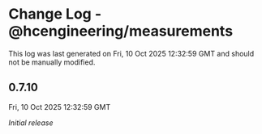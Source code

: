 # Change Log - @hcengineering/measurements

This log was last generated on Fri, 10 Oct 2025 12:32:59 GMT and should not be manually modified.

## 0.7.10
Fri, 10 Oct 2025 12:32:59 GMT

_Initial release_


